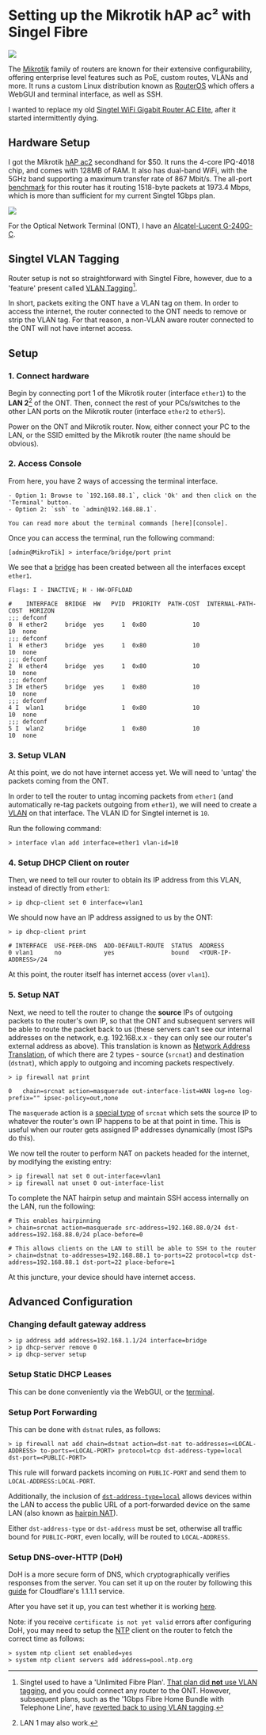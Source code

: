 # Setting up the Mikrotik hAP ac² with Singel Fibre

![](../static/images/2023-06-24/ac2.jpg)

The [Mikrotik][mikrotik] family of routers are known for their extensive configurability, offering enterprise level features such as PoE, custom routes, VLANs and more. It runs a custom Linux distribution known as [RouterOS][router-os] which offers a WebGUI and terminal interface, as well as SSH.

I wanted to replace my old [Singtel WiFi Gigabit Router AC Elite][singtel-router], after it started intermittently dying.

## Hardware Setup

I got the Mikrotik [hAP ac2][hap-ac2] secondhand for $50. It runs the 4-core IPQ-4018 chip, and comes with 128MB of RAM. It also has dual-band WiFi, with the 5GHz band supporting a maximum transfer rate of 867 Mbit/s. The all-port [benchmark][benchmark] for this router has it routing 1518-byte packets at 1973.4 Mbps, which is more than sufficient for my current Singtel 1Gbps plan.

![](../static/images/2023-06-24/benchmark.jpg)

For the Optical Network Terminal (ONT), I have an [Alcatel-Lucent G-240G-C][alcatel-ont].

## Singtel VLAN Tagging

Router setup is not so straightforward with Singtel Fibre, however, due to a 'feature' present called [VLAN Tagging][vlan][^singtel-fibre].

In short, packets exiting the ONT have a VLAN tag on them. In order to access the internet, the router connected to the ONT needs to remove or strip the VLAN tag. For that reason, a non-VLAN aware router connected to the ONT will not have internet access.

## Setup

### 1. Connect hardware

Begin by connecting port 1 of the Mikrotik router (interface `ether1`) to the **LAN 2**[^ont-lan-port] of the ONT. Then, connect the rest of your PCs/switches to the other LAN ports on the Mikrotik router (interface `ether2` to `ether5`).

Power on the ONT and Mikrotik router. Now, either connect your PC to the LAN, or the SSID emitted by the Mikrotik router (the name should be obvious).

### 2. Access Console

From here, you have 2 ways of accessing the terminal interface.

    - Option 1: Browse to `192.168.88.1`, click 'Ok' and then click on the 'Terminal' button.
    - Option 2: `ssh` to `admin@192.168.88.1`.

    You can read more about the terminal commands [here][console].

Once you can access the terminal, run the following command:

```
[admin@MikroTik] > interface/bridge/port print
```

We see that a [bridge][bridge] has been created between all the interfaces except `ether1`.

```
Flags: I - INACTIVE; H - HW-OFFLOAD

#    INTERFACE  BRIDGE  HW   PVID  PRIORITY  PATH-COST  INTERNAL-PATH-COST  HORIZON
;;; defconf
0  H ether2     bridge  yes     1  0x80             10                  10  none
;;; defconf
1  H ether3     bridge  yes     1  0x80             10                  10  none
;;; defconf
2  H ether4     bridge  yes     1  0x80             10                  10  none
;;; defconf
3 IH ether5     bridge  yes     1  0x80             10                  10  none
;;; defconf
4 I  wlan1      bridge          1  0x80             10                  10  none
;;; defconf
5 I  wlan2      bridge          1  0x80             10                  10  none

```

### 3. Setup VLAN

At this point, we do not have internet access yet. We will need to 'untag' the packets coming from the ONT.

In order to tell the router to untag incoming packets from `ether1` (and automatically re-tag packets outgoing from `ether1`), we will need to create a [VLAN][mikrotik-vlan] on that interface. The VLAN ID for Singtel internet is `10`.

Run the following command:

```
> interface vlan add interface=ether1 vlan-id=10
```

### 4. Setup DHCP Client on router

Then, we need to tell our router to obtain its IP address from this VLAN, instead of directly from `ether1`:

```
> ip dhcp-client set 0 interface=vlan1
```

We should now have an IP address assigned to us by the ONT:

```
> ip dhcp-client print

# INTERFACE  USE-PEER-DNS  ADD-DEFAULT-ROUTE  STATUS  ADDRESS
0 vlan1      no            yes                bound   <YOUR-IP-ADDRESS>/24
```

At this point, the router itself has internet access (over `vlan1`).

### 5. Setup NAT

Next, we need to tell the router to change the **source** IPs of outgoing packets to the router's own IP, so that the ONT and subsequent servers will be able to route the packet back to us (these servers can't see our internal addresses on the network, e.g. 192.168.x.x - they can only see our router's external address as above). This translation is known as [Network Address Translation][nat], of which there are 2 types - source (`srcnat`) and destination (`dstnat`), which apply to outgoing and incoming packets respectively.

```
> ip firewall nat print

0   chain=srcnat action=masquerade out-interface-list=WAN log=no log-prefix="" ipsec-policy=out,none
```

The `masquerade` action is a [special type][masquerade] of `srcnat` which sets the source IP to whatever the router's own IP happens to be at that point in time. This is useful when our router gets assigned IP addresses dynamically (most ISPs do this).

We now tell the router to perform NAT on packets headed for the internet, by modifying the existing entry:

```
> ip firewall nat set 0 out-interface=vlan1
> ip firewall nat unset 0 out-interface-list
```

To complete the NAT hairpin setup and maintain SSH access internally on the LAN, run the following:

```
# This enables hairpinning
> chain=srcnat action=masquerade src-address=192.168.88.0/24 dst-address=192.168.88.0/24 place-before=0

# This allows clients on the LAN to still be able to SSH to the router
> chain=dstnat to-addresses=192.168.88.1 to-ports=22 protocol=tcp dst-address=192.168.88.1 dst-port=22 place-before=1
```

At this juncture, your device should have internet access.

## Advanced Configuration

### Changing default gateway address

```
> ip address add address=192.168.1.1/24 interface=bridge
> ip dhcp-server remove 0
> ip dhcp-server setup
```

### Setup Static DHCP Leases

This can be done conveniently via the WebGUI, or the [terminal][dhcp].

### Setup Port Forwarding

This can be done with `dstnat` rules, as follows:

```
> ip firewall nat add chain=dstnat action=dst-nat to-addresses=<LOCAL-ADDRESS> to-ports=<LOCAL-PORT> protocol=tcp dst-address-type=local dst-port=<PUBLIC-PORT>
```

This rule will forward packets incoming on `PUBLIC-PORT` and send them to `LOCAL-ADDRESS:LOCAL-PORT`.

Additionally, the inclusion of [`dst-address-type=local`][nat-properties] allows devices within the LAN to access the public URL of a port-forwarded device on the same LAN (also known as [hairpin NAT][hairpin-nat]).

Either `dst-address-type` or `dst-address` must be set, otherwise all traffic bound for `PUBLIC-PORT`, even locally, will be routed to `LOCAL-ADDRESS`.

### Setup DNS-over-HTTP (DoH)

DoH is a more secure form of DNS, which cryptographically verifies responses from the server. You can set it up on the router by following this [guide][doh] for Cloudflare's 1.1.1.1 service.

After you have set it up, you can test whether it is working [here][cloudflare-check-doh].

Note: if you receive `certificate is not yet valid` errors after configuring DoH, you may need to setup the [NTP][ntp] client on the router to fetch the correct time as follows:

```
> system ntp client set enabled=yes
> system ntp client servers add address=pool.ntp.org
```

[^singtel-fibre]: Singtel used to have a 'Unlimited Fibre Plan'. [That plan did **not** use VLAN tagging](https://forums.hardwarezone.com.sg/threads/your-isps-dhcp-does-not-function-properly-singtel-asus-rt-ax86u.6564040/#post-135518324), and you could connect any router to the ONT. However, subsequent plans, such as the '1Gbps Fibre Home Bundle with Telephone Line', have [reverted back to using VLAN tagging](https://forums.hardwarezone.com.sg/threads/your-isps-dhcp-does-not-function-properly-singtel-asus-rt-ax86u.6564040/#post-135519349).
[^ont-lan-port]: LAN 1 may also work.

[mikrotik]: https://mikrotik.com/products
[router-os]: https://mikrotik.com/software
[singtel-router]: https://www.singtel.com/personal/support/broadband/routers-ont/arcadyan-ac-elite-guide
[hap-ac2]: https://mikrotik.com/product/hap_ac2
[benchmark]: https://mikrotik.com/product/hap_ac2#fndtn-testresults
[vlan]: https://en.wikipedia.org/wiki/IEEE_802.1Q
[alcatel-ont]: https://www.singtel.com/personal/support/broadband/routers-ont/alu-ont-led-troubleshoot
[console]: https://help.mikrotik.com/docs/display/ROS/Command+Line+Interface
[bridge]: https://wiki.mikrotik.com/wiki/Manual:Interface/Bridge#Summary
[mikrotik-vlan]: https://help.mikrotik.com/docs/display/ROS/VLAN
[nat]: https://help.mikrotik.com/docs/display/ROS/NAT
[masquerade]: https://help.mikrotik.com/docs/display/ROS/NAT#NAT-Masquerade
[dhcp]: https://help.mikrotik.com/docs/display/ROS/DHCP#DHCP-Leases
[hairpin-nat]: https://help.mikrotik.com/docs/display/ROS/NAT#NAT-HairpinNAT
[nat-properties]: https://wiki.mikrotik.com/wiki/Manual:IP/Firewall/NAT#Properties
[doh]: https://gist.github.com/M0r13n/4142018edb10f927cf4f19c6de31614c
[cloudflare-check-doh]: https://one.one.one.one/help/
[ntp]: https://en.wikipedia.org/wiki/Network_Time_Protocol
